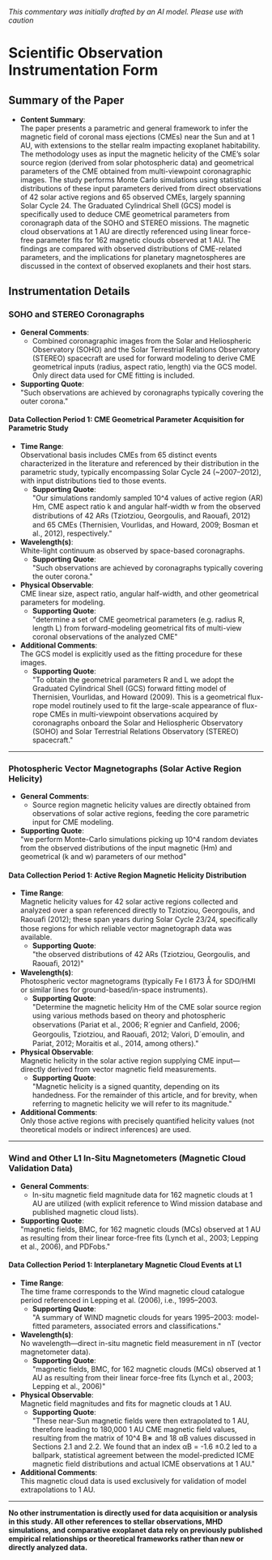 _This commentary was initially drafted by an AI model. Please use with caution_

# Scientific Observation Instrumentation Form

## Summary of the Paper
- **Content Summary**:  
  The paper presents a parametric and general framework to infer the magnetic field of coronal mass ejections (CMEs) near the Sun and at 1 AU, with extensions to the stellar realm impacting exoplanet habitability. The methodology uses as input the magnetic helicity of the CME’s solar source region (derived from solar photospheric data) and geometrical parameters of the CME obtained from multi-viewpoint coronagraphic images. The study performs Monte Carlo simulations using statistical distributions of these input parameters derived from direct observations of 42 solar active regions and 65 observed CMEs, largely spanning Solar Cycle 24. The Graduated Cylindrical Shell (GCS) model is specifically used to deduce CME geometrical parameters from coronagraph data of the SOHO and STEREO missions. The magnetic cloud observations at 1 AU are directly referenced using linear force-free parameter fits for 162 magnetic clouds observed at 1 AU. The findings are compared with observed distributions of CME-related parameters, and the implications for planetary magnetospheres are discussed in the context of observed exoplanets and their host stars.

## Instrumentation Details

### SOHO and STEREO Coronagraphs
- **General Comments**:
  - Combined coronagraphic images from the Solar and Heliospheric Observatory (SOHO) and the Solar Terrestrial Relations Observatory (STEREO) spacecraft are used for forward modeling to derive CME geometrical inputs (radius, aspect ratio, length) via the GCS model. Only direct data used for CME fitting is included.
- **Supporting Quote**:  
  "Such observations are achieved by coronagraphs typically covering the outer corona."

#### Data Collection Period 1: CME Geometrical Parameter Acquisition for Parametric Study
- **Time Range**:  
  Observational basis includes CMEs from 65 distinct events characterized in the literature and referenced by their distribution in the parametric study, typically encompassing Solar Cycle 24 (~2007–2012), with input distributions tied to those events.
  - **Supporting Quote**:  
    "Our simulations randomly sampled 10^4 values of active region (AR) Hm, CME aspect ratio k and angular half-width w from the observed distributions of 42 ARs (Tziotziou, Georgoulis, and Raouaﬁ, 2012) and 65 CMEs (Thernisien, Vourlidas, and Howard, 2009; Bosman et al., 2012), respectively."
- **Wavelength(s)**:  
  White-light continuum as observed by space-based coronagraphs.
  - **Supporting Quote**:  
    "Such observations are achieved by coronagraphs typically covering the outer corona."
- **Physical Observable**:  
  CME linear size, aspect ratio, angular half-width, and other geometrical parameters for modeling.
  - **Supporting Quote**:  
    "determine a set of CME geometrical parameters (e.g. radius R, length L) from forward-modeling geometrical fits of multi-view coronal observations of the analyzed CME"
- **Additional Comments**:  
  The GCS model is explicitly used as the fitting procedure for these images.
  - **Supporting Quote**:  
    "To obtain the geometrical parameters R and L we adopt the Graduated Cylindrical Shell (GCS) forward fitting model of Thernisien, Vourlidas, and Howard (2009). This is a geometrical flux-rope model routinely used to fit the large-scale appearance of flux-rope CMEs in multi-viewpoint observations acquired by coronagraphs onboard the Solar and Heliospheric Observatory (SOHO) and Solar Terrestrial Relations Observatory (STEREO) spacecraft."

---

### Photospheric Vector Magnetographs (Solar Active Region Helicity)
- **General Comments**:
  - Source region magnetic helicity values are directly obtained from observations of solar active regions, feeding the core parametric input for CME modeling.
- **Supporting Quote**:  
  "we perform Monte-Carlo simulations picking up 10^4 random deviates from the observed distributions of the input magnetic (Hm) and geometrical (k and w) parameters of our method"

#### Data Collection Period 1: Active Region Magnetic Helicity Distribution
- **Time Range**:  
  Magnetic helicity values for 42 solar active regions collected and analyzed over a span referenced directly to Tziotziou, Georgoulis, and Raouaﬁ (2012); these span years during Solar Cycle 23/24, specifically those regions for which reliable vector magnetograph data was available.
  - **Supporting Quote**:  
    "the observed distributions of 42 ARs (Tziotziou, Georgoulis, and Raouaﬁ, 2012)"
- **Wavelength(s)**:  
  Photospheric vector magnetograms (typically Fe I 6173 Å for SDO/HMI or similar lines for ground-based/in-space instruments).
  - **Supporting Quote**:  
    "Determine the magnetic helicity Hm of the CME solar source region using various methods based on theory and photospheric observations (Pariat et al., 2006; R´egnier and Canﬁeld, 2006; Georgoulis, Tziotziou, and Raouaﬁ, 2012; Valori, D´emoulin, and Pariat, 2012; Moraitis et al., 2014, among others)."
- **Physical Observable**:  
  Magnetic helicity in the solar active region supplying CME input—directly derived from vector magnetic field measurements.
  - **Supporting Quote**:  
    "Magnetic helicity is a signed quantity, depending on its handedness. For the remainder of this article, and for brevity, when referring to magnetic helicity we will refer to its magnitude."
- **Additional Comments**:  
  Only those active regions with precisely quantified helicity values (not theoretical models or indirect inferences) are used.

---

### Wind and Other L1 In-Situ Magnetometers (Magnetic Cloud Validation Data)
- **General Comments**:
  - In-situ magnetic field magnitude data for 162 magnetic clouds at 1 AU are utilized (with explicit reference to Wind mission database and published magnetic cloud lists).
- **Supporting Quote**:  
  "magnetic fields, BMC, for 162 magnetic clouds (MCs) observed at 1 AU as resulting from their linear force-free fits (Lynch et al., 2003; Lepping et al., 2006), and PDFobs."

#### Data Collection Period 1: Interplanetary Magnetic Cloud Events at L1
- **Time Range**:  
  The time frame corresponds to the Wind magnetic cloud catalogue period referenced in Lepping et al. (2006), i.e., 1995–2003.
  - **Supporting Quote**:  
    "A summary of WIND magnetic clouds for years 1995–2003: model-fitted parameters, associated errors and classifications."
- **Wavelength(s)**:  
  No wavelength—direct in-situ magnetic field measurement in nT (vector magnetometer data).
  - **Supporting Quote**:  
    "magnetic fields, BMC, for 162 magnetic clouds (MCs) observed at 1 AU as resulting from their linear force-free fits (Lynch et al., 2003; Lepping et al., 2006)"
- **Physical Observable**:  
  Magnetic field magnitudes and fits for magnetic clouds at 1 AU.
  - **Supporting Quote**:  
    "These near-Sun magnetic fields were then extrapolated to 1 AU, therefore leading to 180,000 1 AU CME magnetic field values, resulting from the matrix of 10^4 B∗ and 18 αB values discussed in Sections 2.1 and 2.2. We found that an index αB = -1.6 ±0.2 led to a ballpark, statistical agreement between the model-predicted ICME magnetic field distributions and actual ICME observations at 1 AU."
- **Additional Comments**:  
  This magnetic cloud data is used exclusively for validation of model extrapolations to 1 AU.

---

**No other instrumentation is directly used for data acquisition or analysis in this study. All other references to stellar observations, MHD simulations, and comparative exoplanet data rely on previously published empirical relationships or theoretical frameworks rather than new or directly analyzed data.**
